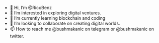 - 👋 Hi, I’m @RicoBenz
- 👀 I’m interested in exploring digital ventures.
- 🌱 I’m currently learning blockchain and coding
- 💞️ I’m looking to collaborate on creating digital worlds.
- 📫 How to reach me @bushmakanic on telegram or @bushmakanic on twitter.


